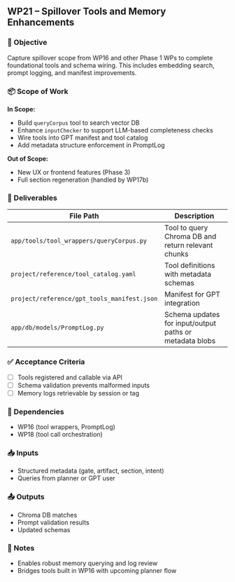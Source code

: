## WP21 – Spillover Tools and Memory Enhancements

### 🎯 Objective
Capture spillover scope from WP16 and other Phase 1 WPs to complete foundational tools and schema wiring. This includes embedding search, prompt logging, and manifest improvements.

### 📦 Scope of Work
**In Scope:**
- Build `queryCorpus` tool to search vector DB
- Enhance `inputChecker` to support LLM-based completeness checks
- Wire tools into GPT manifest and tool catalog
- Add metadata structure enforcement in PromptLog

**Out of Scope:**
- New UX or frontend features (Phase 3)
- Full section regeneration (handled by WP17b)

### 🚀 Deliverables
| File Path | Description |
|-----------|-------------|
| `app/tools/tool_wrappers/queryCorpus.py` | Tool to query Chroma DB and return relevant chunks |
| `project/reference/tool_catalog.yaml` | Tool definitions with metadata schemas |
| `project/reference/gpt_tools_manifest.json` | Manifest for GPT integration |
| `app/db/models/PromptLog.py` | Schema updates for input/output paths or metadata blobs |

### ✅ Acceptance Criteria
- [ ] Tools registered and callable via API
- [ ] Schema validation prevents malformed inputs
- [ ] Memory logs retrievable by session or tag

### 🔗 Dependencies
- WP16 (tool wrappers, PromptLog)
- WP18 (tool call orchestration)

### 📥 Inputs
- Structured metadata (gate, artifact, section, intent)
- Queries from planner or GPT user

### 📤 Outputs
- Chroma DB matches
- Prompt validation results
- Updated schemas

### 🧠 Notes
- Enables robust memory querying and log review
- Bridges tools built in WP16 with upcoming planner flow